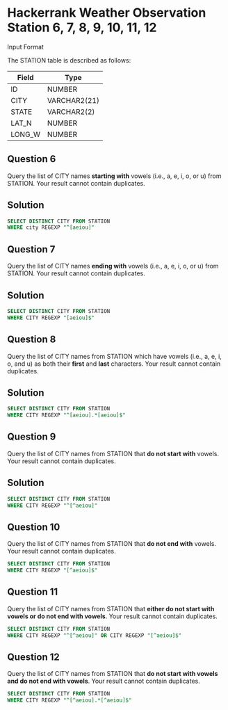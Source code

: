 # Hackerrank Weather Observation Station 6, 7, 8, 9, 10, 11, 12
Input Format

The STATION table is described as follows:

|Field|Type|
|-----|----|
|ID   |NUMBER|
|CITY | VARCHAR2(21)|
|STATE|VARCHAR2(2)|
|LAT_N|NUMBER|
|LONG_W|NUMBER|

## Question 6

Query the list of CITY names **starting with** vowels (i.e., a, e, i, o, or u) from STATION. Your result cannot contain duplicates.

## Solution

```sql
SELECT DISTINCT CITY FROM STATION
WHERE city REGEXP "^[aeiou]"
```

## Question 7

Query the list of CITY names **ending with** vowels (i.e., a, e, i, o, or u) from STATION. Your result cannot contain duplicates.

## Solution

```sql
SELECT DISTINCT CITY FROM STATION
WHERE CITY REGEXP "[aeiou]$"
```

## Question 8

Query the list of CITY names from STATION which have vowels (i.e., a, e, i, o, and u) as both their **first** and **last** characters. Your result cannot contain duplicates.

## Solution

```sql
SELECT DISTINCT CITY FROM STATION
WHERE CITY REGEXP "^[aeiou].*[aeiou]$"
```

## Question 9

Query the list of CITY names from STATION that **do not start with** vowels. Your result cannot contain duplicates.

## Solution

```sql
SELECT DISTINCT CITY FROM STATION
WHERE CITY REGEXP "^[^aeiou]"
```

## Question 10

Query the list of CITY names from STATION that **do not end with** vowels. Your result cannot contain duplicates.

```sql
SELECT DISTINCT CITY FROM STATION
WHERE CITY REGEXP "[^aeiou]$"
```
## Question 11

Query the list of CITY names from STATION that **either do not start with vowels or do not end with vowels**. Your result cannot contain duplicates.

```sql
SELECT DISTINCT CITY FROM STATION
WHERE CITY REGEXP "^[^aeiou]" OR CITY REGEXP "[^aeiou]$"
```

## Question 12

Query the list of CITY names from STATION that **do not start with vowels and do not end with vowels**. Your result cannot contain duplicates.

```sql
SELECT DISTINCT CITY FROM STATION
WHERE CITY REGEXP "^[^aeiou].*[^aeiou]$"
```
